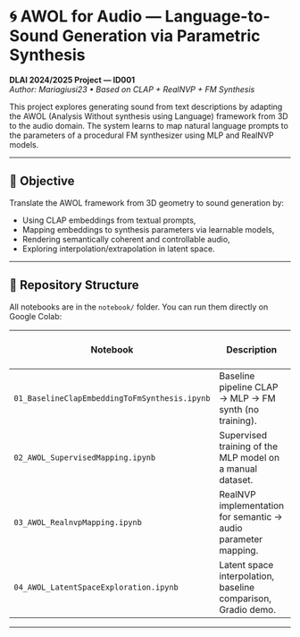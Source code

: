 # 🌀 AWOL for Audio — Language-to-Sound Generation via Parametric Synthesis

**DLAI 2024/2025 Project — ID001**  
_Author: Mariagiusi23 • Based on CLAP + RealNVP + FM Synthesis_

This project explores generating sound from text descriptions by adapting the AWOL (Analysis Without synthesis using Language) framework from 3D to the audio domain. The system learns to map natural language prompts to the parameters of a procedural FM synthesizer using MLP and RealNVP models.

---

## 🎯 Objective

Translate the AWOL framework from 3D geometry to sound generation by:

- Using CLAP embeddings from textual prompts,
- Mapping embeddings to synthesis parameters via learnable models,
- Rendering semantically coherent and controllable audio,
- Exploring interpolation/extrapolation in latent space.

---

## 📁 Repository Structure

All notebooks are in the `notebook/` folder. You can run them directly on Google Colab:

| Notebook | Description | Open in Colab |
|----------|-------------|----------------|
| `01_BaselineClapEmbeddingToFmSynthesis.ipynb` | Baseline pipeline CLAP → MLP → FM synth (no training). | [🎵 Open](https://colab.research.google.com/github/Mariagiusi23/ID-001-AWOL-for-Audio/blob/main/notebook/01_BaselineClapEmbeddingToFmSynthesis.ipynb) |
| `02_AWOL_SupervisedMapping.ipynb` | Supervised training of the MLP model on a manual dataset. | [🎵 Open](https://colab.research.google.com/github/Mariagiusi23/ID-001-AWOL-for-Audio/blob/main/notebook/02_AWOL_SupervisedMapping.ipynb) |
| `03_AWOL_RealnvpMapping.ipynb` | RealNVP implementation for semantic → audio parameter mapping. | [🎵 Open](https://colab.research.google.com/github/Mariagiusi23/ID-001-AWOL-for-Audio/blob/main/notebook/03_AWOL_RealnvpMapping.ipynb) |
| `04_AWOL_LatentSpaceExploration.ipynb` | Latent space interpolation, baseline comparison, Gradio demo. | [🎵 Open](https://colab.research.google.com/github/Mariagiusi23/ID-001-AWOL-for-Audio/blob/main/notebook/04_AWOL_LatentSpaceExploration.ipynb) |


---

